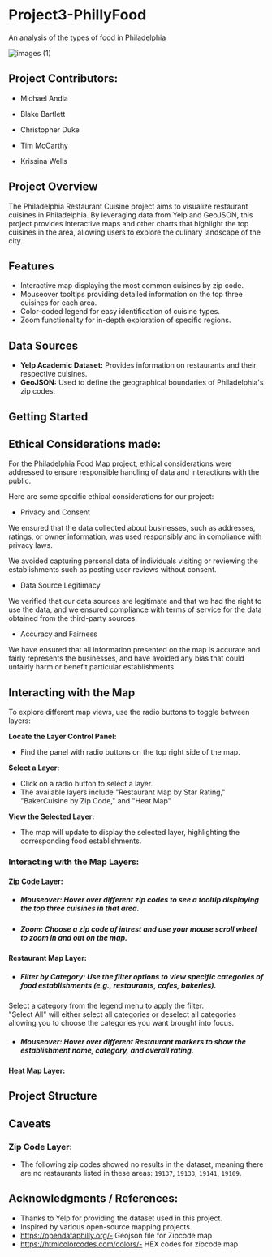 # Project3-PhillyFood
An analysis of the types of food in Philadelphia

![images (1)](https://github.com/C-Duke0/Project3-PhillyFood/assets/162597320/ddec3b91-1d9f-4e2b-931f-8df4d01e0fac)

## Project Contributors:
- Michael Andia
  
- Blake Bartlett
  
- Christopher Duke
  
- Tim McCarthy
  
- Krissina Wells

## Project Overview

The Philadelphia Restaurant Cuisine project aims to visualize restaurant cuisines in Philadelphia. By leveraging data from Yelp and GeoJSON, this project provides interactive maps and other charts that highlight the top cuisines in the area, allowing users to explore the culinary landscape of the city.

## Features

- Interactive map displaying the most common cuisines by zip code.
- Mouseover tooltips providing detailed information on the top three cuisines for each area.
- Color-coded legend for easy identification of cuisine types.
- Zoom functionality for in-depth exploration of specific regions.

## Data Sources

- **Yelp Academic Dataset:** Provides information on restaurants and their respective cuisines.
- **GeoJSON:** Used to define the geographical boundaries of Philadelphia's zip codes.

## Getting Started

## Ethical Considerations made: 

For the Philadelphia Food Map project,  ethical considerations were addressed to ensure responsible handling of data and interactions with the public. 

Here are some specific ethical considerations for our project:

- Privacy and Consent

We ensured that the data collected about businesses, such as addresses, ratings, or owner information, was used responsibly and in compliance with privacy laws.

We avoided capturing personal data of individuals visiting or reviewing the establishments such as posting user reviews without consent.

- Data Source Legitimacy

We verified that our data sources are legitimate and that we had the right to use the data, and we ensured compliance with terms of service for the data obtained from the third-party sources.

- Accuracy and Fairness

We have ensured that all information presented on the map is accurate and fairly represents the businesses, and have avoided any bias that could unfairly harm or benefit particular establishments.


## Interacting with the Map

To explore different map views, use the radio buttons to toggle between layers:

**Locate the Layer Control Panel:**
   - Find the panel with radio buttons on the top right side of the map.

**Select a Layer:**
   - Click on a radio button to select a layer.
   - The available layers include "Restaurant Map by Star Rating," "BakerCuisine by Zip Code," and "Heat Map"

**View the Selected Layer:**
   - The map will update to display the selected layer, highlighting the corresponding food establishments.

### Interacting with the Map Layers: 

#### **Zip Code Layer:**

  - ##### Mouseover: Hover over different zip codes to see a tooltip displaying the top three cuisines in that area.

  - ##### Zoom: Choose a zip code of intrest and use your mouse scroll wheel to zoom in and out on the map.


#### **Restaurant Map Layer:**

  - ##### Filter by Category: Use the filter options to view specific categories of food establishments (e.g., restaurants, cafes, bakeries).
  Select a category from the legend menu to apply the filter.  
  "Select All" will either select all categories or deselect all categories allowing you to choose the categories you want brought into focus. 

  - ##### Mouseover: Hover over different Restaurant markers to show the establishment name, category, and overall rating.


#### **Heat Map Layer:**



## Project Structure


## Caveats

### Zip Code Layer: 
- The following zip codes showed no results in the dataset, meaning there are no restaurants listed in these areas: `19137`, `19133`, `19141`, `19109`.


## Acknowledgments / References:

- Thanks to Yelp for providing the dataset used in this project.
- Inspired by various open-source mapping projects.
- https://opendataphilly.org/- Geojson file for Zipcode map
- https://htmlcolorcodes.com/colors/- HEX codes for zipcode map
